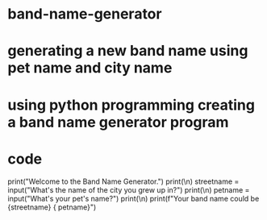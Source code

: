 # band-name-generator
# generating a new band name using pet name and city name
# using python programming creating a band name generator program
# code 
print("Welcome to the Band Name Generator.")
print(\n)
streetname = input("What's the name of the city you grew up in?")
print(\n)
petname = input("What's your pet's name?")
print(\n)
print(f"Your band name could be {streetname} { petname}")
